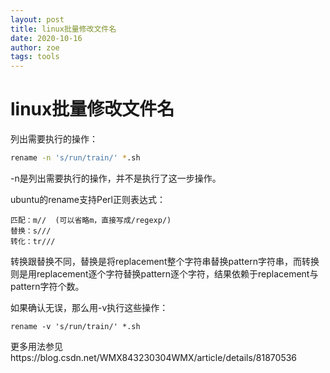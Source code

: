 ```yaml
---
layout: post
title: linux批量修改文件名
date: 2020-10-16
author: zoe
tags: tools
---
```


# linux批量修改文件名

列出需要执行的操作：

```Bash
rename -n 's/run/train/' *.sh
```

-n是列出需要执行的操作，并不是执行了这一步操作。

ubuntu的rename支持Perl正则表达式：

```
匹配：m//  (可以省略m，直接写成/regexp/) 
替换：s///  
转化：tr///
```

转换跟替换不同，替换是将replacement整个字符串替换pattern字符串，而转换则是用replacement逐个字符替换pattern逐个字符，结果依赖于replacement与pattern字符个数。

如果确认无误，那么用-v执行这些操作：

```
rename -v 's/run/train/' *.sh
```

更多用法参见https://blog.csdn.net/WMX843230304WMX/article/details/81870536